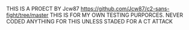 THIS IS A PROECT BY Jcw87 https://github.com/Jcw87/c2-sans-fight/tree/master THIS IS FOR MY OWN TESTING PURPORCES. NEVER CODED ANYTHING FOR THIS UNLESS STADED FOR A CT ATTACK
